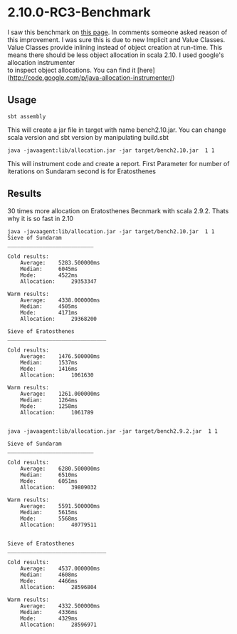 2.10.0-RC3-Benchmark
====================

I saw this benchmark on [this page](http://markehammons.wordpress.com/2012/12/02/2-10-performance/).
In comments someone asked reason of this improvement. I was sure this is due to new Implicit and Value Classes. Value Classes provide inlining instead of object creation at run-time. This means there should be less object allocation in scala 2.10. I used google's allocation instrumenter  
to inspect object allocations. You can find it [here] (http://code.google.com/p/java-allocation-instrumenter/)

## Usage
    sbt assembly

This will create a jar file in target with name bench2.10.jar. You can change scala version and sbt version by manipulating  build.sbt

    java -javaagent:lib/allocation.jar -jar target/bench2.10.jar  1 1

This will instrument code and create a report. First Parameter for number of iterations on Sundaram second is for Eratosthenes

## Results
30 times more allocation on Eratosthenes Becnmark with scala 2.9.2. Thats why it is so fast in 2.10


    java -javaagent:lib/allocation.jar -jar target/bench2.10.jar  1 1
    Sieve of Sundaram
    ___________________________

	Cold results: 
		Average: 	5283.500000ms
		Median: 	6045ms
		Mode: 		4522ms
 		Allocation: 	29353347
 
	Warm results: 
		Average: 	4338.000000ms
		Median: 	4505ms
		Mode: 		4171ms
 		Allocation: 	29368200    
 
    Sieve of Eratosthenes
    _______________________________

	Cold results: 
		Average: 	1476.500000ms
		Median: 	1537ms
		Mode: 		1416ms
 		Allocation: 	1061630
 
	Warm results: 
		Average: 	1261.000000ms
		Median: 	1264ms
		Mode: 		1258ms
 		Allocation: 	1061789


    java -javaagent:lib/allocation.jar -jar target/bench2.9.2.jar  1 1	 

    Sieve of Sundaram
    ___________________________

	Cold results: 
		Average: 	6280.500000ms
		Median: 	6510ms
		Mode: 		6051ms
 		Allocation: 	39809032
 
	Warm results: 
		Average: 	5591.500000ms
		Median: 	5615ms
		Mode: 		5568ms
 		Allocation: 	40779511


    Sieve of Eratosthenes
    _______________________________

	Cold results: 
		Average: 	4537.000000ms
		Median: 	4608ms
		Mode: 		4466ms
 		Allocation: 	28596804
 
	Warm results: 
		Average: 	4332.500000ms
		Median: 	4336ms
		Mode: 		4329ms
 		Allocation: 	28596971
